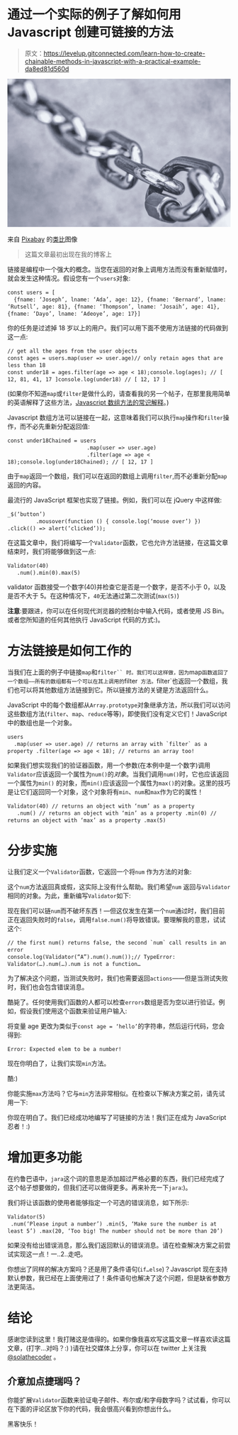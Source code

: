 # 通过一个实际的例子了解如何用 Javascript 创建可链接的方法

> 原文：<https://levelup.gitconnected.com/learn-how-to-create-chainable-methods-in-javascript-with-a-practical-example-da8ed81d560d>

![](img/2c28f61b08ebc7ce0ed026edf9e84eac.png)

来自 [Pixabay](https://pixabay.com/?utm_source=link-attribution&amp;utm_medium=referral&amp;utm_campaign=image&amp;utm_content=3481377) 的[类比](https://pixabay.com/users/analogicus-8164369/?utm_source=link-attribution&amp;utm_medium=referral&amp;utm_campaign=image&amp;utm_content=3481377)图像

> 这篇文章最初出现在我的博客上

链接是编程中一个强大的概念。当您在返回的对象上调用方法而没有重新赋值时，就会发生这种情况。假设您有一个`users`对象:

```
const users = [
  {fname: ‘Joseph’, lname: ‘Ada’, age: 12}, {fname: ‘Bernard’, lname: ‘Rutsell’, age: 81}, {fname: ‘Thompson’, lname: ‘Josaih’, age: 41}, {fname: ‘Dayo’, lname: ‘Adeoye’, age: 17}]
```

你的任务是过滤掉 18 岁以上的用户。我们可以用下面不使用方法链接的代码做到这一点:

```
// get all the ages from the user objects
const ages = users.map(user => user.age)// only retain ages that are less than 18
const under18 = ages.filter(age => age < 18);console.log(ages); // [ 12, 81, 41, 17 ]console.log(under18) // [ 12, 17 ]
```

(如果你不知道`map`或`filter`是做什么的，请查看我的另一个帖子，在那里我用简单的英语解释了这些方法，[Javascript 数组方法的常识解释](https://solathecoder.hashnode.dev/a-common-sense-explanation-of-javascript-array-methods-ck2gq53m200jjwks1hedlpeb5)。)

Javascript 数组方法可以链接在一起，这意味着我们可以执行`map`操作和`filter`操作，而不必先重新分配返回值:

```
const under18Chained = users
                         .map(user => user.age)
                         .filter(age => age < 18);console.log(under18Chained); // [ 12, 17 ]
```

由于`map`返回一个数组，我们可以在返回的数组上调用`filter`,而不必重新分配`map`返回的内容。

最流行的 JavaScript 框架也实现了链接。例如，我们可以在 jQuery 中这样做:

```
_$(‘button’)
         .mousover(function () { console.log(‘mouse over’) }) .click(() => alert(‘clicked’));
```

在这篇文章中，我们将编写一个`Validator`函数，它也允许方法链接，在这篇文章结束时，我们将能够做到这一点:

```
Validator(40)
   .num().min(0).max(5)
```

validator 函数接受一个数字(40)并检查它是否是一个数字，是否不小于 0，以及是否不大于 5。在这种情况下，`40`无法通过第二次测试(`max(5)`)

**注意**:要跟进，你可以在任何现代浏览器的控制台中输入代码，或者使用 JS Bin。或者您所知道的任何其他执行 JavaScript 代码的方式:)。

# **方法链接是如何工作的**

当我们在上面的例子中链接`map`和`filter`` 时。我们可以这样做，因为`map`函数返回了一个数组——所有的数组都有一个可以在其上调用的`filter` 方法。`filter`也返回一个数组，我们也可以将其他数组方法链接到它。所以链接方法的关键是方法返回什么。

JavaScript 中的每个数组都从`Array.prototype`对象继承方法，所以我们可以访问这些数组方法(`filter`、`map`、`reduce`等等)，即使我们没有定义它们！JavaScript 中的数组也是一个对象。

```
users
  .map(user => user.age) // returns an array with `filter` as a property .filter(age => age < 18); // returns an array too!
```

如果我们想实现我们的验证器函数，用一个参数(在本例中是一个数字)调用`Validator`应该返回一个属性为`num()`的*对象*。当我们调用`num()`时，它也应该返回一个属性为`min()` 的对象，而`min()`应该返回一个属性为`max()`的对象。这里的技巧是让它们返回同一个对象，这个对象将有`min`、`num`和`max`作为它的属性！

```
Validator(40) // returns an object with ‘num’ as a property
   .num() // returns an object with ‘min’ as a property .min(0) // returns an object with ‘max’ as a property .max(5)
```

# **分步实施**

让我们定义一个`Validator`函数，它返回一个将`num` 作为方法的对象:

这个`num`方法返回真或假，这实际上没有什么帮助。我们希望`num` 返回与`Validator`相同的对象。为此，重新编写`Validator`如下:

现在我们可以链`num`而不破坏东西！—但这仅发生在第一个`num`通过时，我们目前正在返回失败时的`false`，调用`false.num()`将导致错误。要理解我的意思，试试这个:

```
// the first num() returns false, the second `num` call results in an error
console.log(Validator(“A”).num().num());// TypeError: Validator(…).num(…).num is not a function…
```

为了解决这个问题，当测试失败时，我们也需要返回`actions`——但是当测试失败时，我们也会包含错误消息。

酷毙了。任何使用我们函数的人都可以检查`errors`数组是否为空以进行验证。例如，假设我们使用这个函数来验证用户输入:

将变量 age 更改为类似于`const age = ‘hello’`的字符串，然后运行代码，您会得到:

```
Error: Expected elem to be a number!
```

现在你明白了，让我们实现`min`方法。

酷:)

你能实施`max`方法吗？它与`min`方法非常相似。在检查以下解决方案之前，请先试用一下:

你现在明白了。我们已经成功地编写了可链接的方法！我们正在成为 JavaScript 忍者！:)

# **增加更多功能**

在约鲁巴语中，`jara`这个词的意思是添加超过严格必要的东西，我们已经完成了这个帖子想要做的，但我们还可以做得更多。再来补充一下`jara`:)。

我们将让该函数的使用者能够指定一个可选的错误消息，如下所示:

```
Validator(5)
 .num(‘Please input a number’) .min(5, ‘Make sure the number is at least 5’) .max(20, ‘Too big! The number should not be more than 20’)
```

如果没有给出错误消息，那么我们返回默认的错误消息。请在检查解决方案之前尝试实现这一点！一..2..走吧。

你想出了同样的解决方案吗？还是用了条件语句(`if…else`)？Javascript 现在支持默认参数，我已经在上面使用过了！条件语句也解决了这个问题，但是缺省参数方法更简洁。

# **结论**

感谢您读到这里！我打赌这是值得的。如果你像我喜欢写这篇文章一样喜欢读这篇文章，(打字…对吗？:) )请在社交媒体上分享，你可以在 twitter 上关注我 [@solathecoder](https://twitter.com/solathecoder) 。

## 介意加点捷瑞吗？

你能扩展`Validator`函数来验证电子邮件、布尔或/和字母数字吗？试试看，你可以在下面的评论区放下你的代码，我会很高兴看到你想出什么。

黑客快乐！